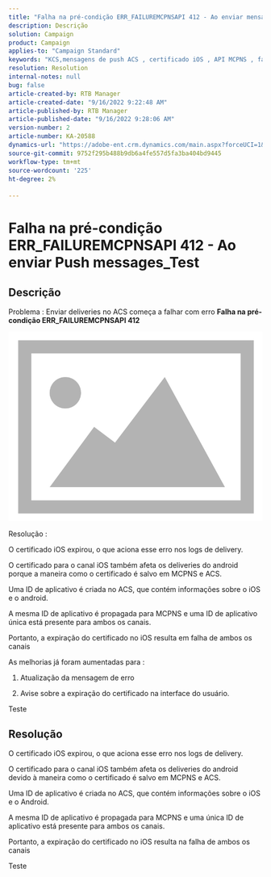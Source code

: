 ```yaml
---
title: "Falha na pré-condição ERR_FAILUREMCPNSAPI 412 - Ao enviar mensagens de push_Test"
description: Descrição
solution: Campaign
product: Campaign
applies-to: "Campaign Standard"
keywords: "KCS,mensagens de push ACS , certificado iOS , API MCPNS , falha na pré-condição"
resolution: Resolution
internal-notes: null
bug: false
article-created-by: RTB Manager
article-created-date: "9/16/2022 9:22:48 AM"
article-published-by: RTB Manager
article-published-date: "9/16/2022 9:28:06 AM"
version-number: 2
article-number: KA-20588
dynamics-url: "https://adobe-ent.crm.dynamics.com/main.aspx?forceUCI=1&pagetype=entityrecord&etn=knowledgearticle&id=c07f1620-a135-ed11-9db1-00224808679b"
source-git-commit: 9752f295b488b9db6a4fe557d5fa3ba404bd9445
workflow-type: tm+mt
source-wordcount: '225'
ht-degree: 2%

---
```


# Falha na pré-condição ERR_FAILUREMCPNSAPI 412 - Ao enviar Push messages_Test

## Descrição


Problema : Enviar deliveries no ACS começa a falhar com erro <b>Falha na pré-condição ERR_FAILUREMCPNSAPI 412 </b>

![](assets/___0cbe6fd2-a135-ed11-9db1-00224808679b___.png)



Resolução :

O certificado iOS expirou, o que aciona esse erro nos logs de delivery.

O certificado para o canal iOS também afeta os deliveries do android porque a maneira como o certificado é salvo em MCPNS e ACS.

Uma ID de aplicativo é criada no ACS, que contém informações sobre o iOS e o android.

A mesma ID de aplicativo é propagada para MCPNS e uma ID de aplicativo única está presente para ambos os canais.

Portanto, a expiração do certificado no iOS resulta em falha de ambos os canais



As melhorias já foram aumentadas para :

1. Atualização da mensagem de erro

2. Avise sobre a expiração do certificado na interface do usuário.





Teste


## Resolução


O certificado iOS expirou, o que aciona esse erro nos logs de delivery.

O certificado para o canal iOS também afeta os deliveries do android devido à maneira como o certificado é salvo em MCPNS e ACS.

Uma ID de aplicativo é criada no ACS, que contém informações sobre o iOS e o Android.

A mesma ID de aplicativo é propagada para MCPNS e uma única ID de aplicativo está presente para ambos os canais.

Portanto, a expiração do certificado no iOS resulta na falha de ambos os canais





Teste
